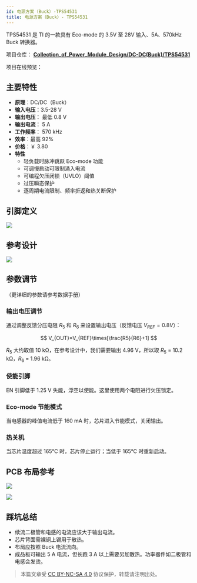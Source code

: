 ```yaml
---
id: 电源方案（Buck）-TPS54531
title: 电源方案（Buck）- TPS54531
---
```


TPS54531 是 TI 的一款具有 Eco-mode 的 3.5V 至 28V 输入、5A、570kHz Buck 转换器。

项目仓库： [**Collection_of_Power_Module_Design/DC-DC(Buck)/TPS54531**](<https://github.com/linyuxuanlin/Collection_of_Power_Module_Design/tree/main/DC-DC(Buck)/TPS54531>)

项目在线预览：

<div class="altium-iframe-viewer">
  <div
    class="altium-ecad-viewer"
    data-project-src="https://github.com/linyuxuanlin/Collection_of_Power_Module_Design/raw/main/DC-DC(Buck)/TPS54531/TPS54531.zip"
  ></div>
</div>

## 主要特性

- **原理**：DC/DC（Buck）
- **输入电压**：3.5-28 V
- **输出电压**： 最低 0.8 V
- **输出电流**： 5 A
- **工作频率**： 570 kHz
- **效率**：最高 92%
- **价格**：￥ 3.80
- **特性**
    - 轻负载时脉冲跳跃 Eco-mode 功能
    - 可调慢启动可限制涌入电流
    - 可编程欠压闭锁（UVLO）阈值
    - 过压瞬态保护
    - 逐周期电流限制、频率折返和热关断保护

## 引脚定义

![](https://wiki-media-1253965369.cos.ap-guangzhou.myqcloud.com/img/20210713153815.png)

## 参考设计

![](https://wiki-media-1253965369.cos.ap-guangzhou.myqcloud.com/img/20210713173605.png)

## 参数调节

（更详细的参数请参考数据手册）

### 输出电压调节

通过调整反馈分压电阻 $R_5$ 和 $R_6$ 来设置输出电压（反馈电压 $V_{REF}=0.8 V$）：

$$
V_{OUT}=V_{REF}\times[\frac{R5}{R6}+1]
$$

$R_5$ 大约取值 10 kΩ，在参考设计中，我们需要输出 4.96 V，所以取 $R_5$ = 10.2 kΩ，$R_6$ = 1.96 kΩ。

### 使能引脚

EN 引脚低于 1.25 V 失能，浮空以使能。这里使用两个电阻进行欠压锁定。

### Eco-mode 节能模式

当电感器的峰值电流低于 160 mA 时，芯片进入节能模式，关闭输出。

### 热关机

当芯片温度超过 165℃ 时，芯片停止运行；当低于 165℃ 时重新启动。

## PCB 布局参考

![](https://wiki-media-1253965369.cos.ap-guangzhou.myqcloud.com/img/20210713161521.png)

![](https://wiki-media-1253965369.cos.ap-guangzhou.myqcloud.com/img/20210713162833.png)

## 踩坑总结

- 续流二极管和电感的电流应该大于输出电流。
- 芯片背面需裸铜上锡用于散热。
- 布局应按照 Buck 电流流向。
- 成品板可输出 5 A 电流，但长跑 3 A 以上需要另加散热。功率器件如二极管和电感会发烫。

> 本篇文章受 [CC BY-NC-SA 4.0](https://creativecommons.org/licenses/by/4.0/deed.zh) 协议保护，转载请注明出处。

